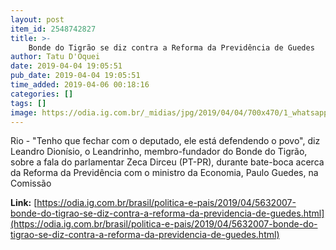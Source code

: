 ```yaml
---
layout: post
item_id: 2548742827
title: >-
    Bonde do Tigrão se diz contra a Reforma da Previdência de Guedes
author: Tatu D'Oquei
date: 2019-04-04 19:05:51
pub_date: 2019-04-04 19:05:51
time_added: 2019-04-06 00:18:16
categories: []
tags: []
image: https://odia.ig.com.br/_midias/jpg/2019/04/04/700x470/1_whatsapp_image_2019_04_04_at_19_21_39__1_-10529069.jpeg
---
```


Rio - "Tenho que fechar com o deputado, ele está defendendo o povo", diz Leandro Dionísio, o Leandrinho, membro-fundador do Bonde do Tigrão, sobre a fala do parlamentar Zeca Dirceu (PT-PR), durante bate-boca acerca da Reforma da Previdência com o ministro da Economia, Paulo Guedes, na Comissão

**Link:** [https://odia.ig.com.br/brasil/politica-e-pais/2019/04/5632007-bonde-do-tigrao-se-diz-contra-a-reforma-da-previdencia-de-guedes.html](https://odia.ig.com.br/brasil/politica-e-pais/2019/04/5632007-bonde-do-tigrao-se-diz-contra-a-reforma-da-previdencia-de-guedes.html)

